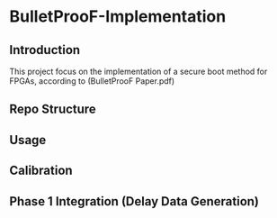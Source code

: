 # BulletProoF-Implementation
## Introduction
This project focus on the implementation of a secure boot method for FPGAs, according to (BulletProoF Paper.pdf)
## Repo Structure
## Usage
## Calibration
## Phase 1 Integration (Delay Data Generation)

